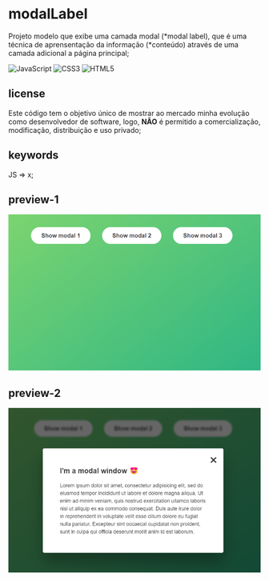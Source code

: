 # modalLabel

Projeto modelo que exibe uma camada modal (*modal label), que é uma técnica de aprensentação da informação (*conteúdo) através de uma camada adicional a página principal; 

![JavaScript](https://img.shields.io/badge/javascript-%23323330.svg?style=for-the-badge&logo=javascript&logoColor=%23F7DF1E) ![CSS3](https://img.shields.io/badge/css3-%231572B6.svg?style=for-the-badge&logo=css3&logoColor=white) ![HTML5](https://img.shields.io/badge/html5-%23E34F26.svg?style=for-the-badge&logo=html5&logoColor=white)

## license

Este código tem o objetivo único de mostrar ao mercado minha evolução como desenvolvedor de software, logo, **NÃO** é permitido a comercialização, modificação, distribuição e uso privado;

## keywords

JS => x;

## preview-1

![preview](https://github.com/scaramuzza/modalLabel/blob/main/modalLabel-preview1.png)

## preview-2

![preview](https://github.com/scaramuzza/modalLabel/blob/main/modalLabel-preview2.png)
